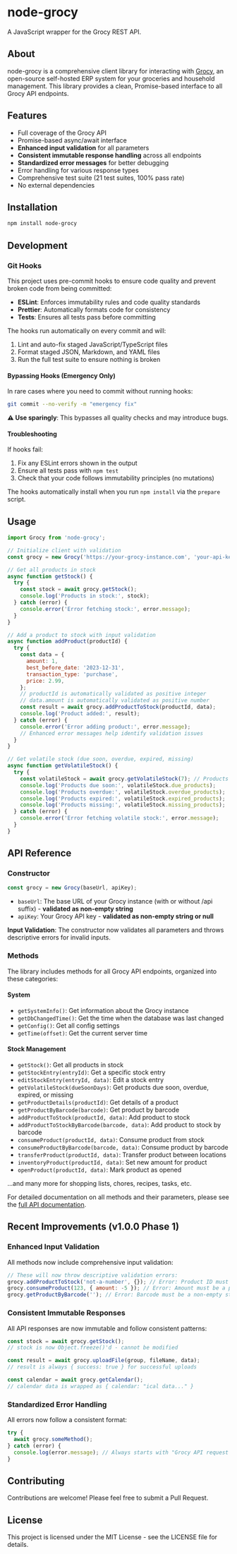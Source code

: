 # node-grocy

A JavaScript wrapper for the Grocy REST API.

## About

node-grocy is a comprehensive client library for interacting with [Grocy](https://grocy.info/), an open-source self-hosted ERP system for your groceries and household management. This library provides a clean, Promise-based interface to all Grocy API endpoints.

## Features

- Full coverage of the Grocy API
- Promise-based async/await interface
- **Enhanced input validation** for all parameters
- **Consistent immutable response handling** across all endpoints
- **Standardized error messages** for better debugging
- Error handling for various response types
- Comprehensive test suite (21 test suites, 100% pass rate)
- No external dependencies

## Installation

```bash
npm install node-grocy
```

## Development

### Git Hooks

This project uses pre-commit hooks to ensure code quality and prevent broken code from being committed:

- **ESLint**: Enforces immutability rules and code quality standards
- **Prettier**: Automatically formats code for consistency
- **Tests**: Ensures all tests pass before committing

The hooks run automatically on every commit and will:

1. Lint and auto-fix staged JavaScript/TypeScript files
2. Format staged JSON, Markdown, and YAML files
3. Run the full test suite to ensure nothing is broken

#### Bypassing Hooks (Emergency Only)

In rare cases where you need to commit without running hooks:

```bash
git commit --no-verify -m "emergency fix"
```

**⚠️ Use sparingly**: This bypasses all quality checks and may introduce bugs.

#### Troubleshooting

If hooks fail:

1. Fix any ESLint errors shown in the output
2. Ensure all tests pass with `npm test`
3. Check that your code follows immutability principles (no mutations)

The hooks automatically install when you run `npm install` via the `prepare` script.

## Usage

```javascript
import Grocy from 'node-grocy';

// Initialize client with validation
const grocy = new Grocy('https://your-grocy-instance.com', 'your-api-key');

// Get all products in stock
async function getStock() {
  try {
    const stock = await grocy.getStock();
    console.log('Products in stock:', stock);
  } catch (error) {
    console.error('Error fetching stock:', error.message);
  }
}

// Add a product to stock with input validation
async function addProduct(productId) {
  try {
    const data = {
      amount: 1,
      best_before_date: '2023-12-31',
      transaction_type: 'purchase',
      price: 2.99,
    };
    // productId is automatically validated as positive integer
    // data.amount is automatically validated as positive number
    const result = await grocy.addProductToStock(productId, data);
    console.log('Product added:', result);
  } catch (error) {
    console.error('Error adding product:', error.message);
    // Enhanced error messages help identify validation issues
  }
}

// Get volatile stock (due soon, overdue, expired, missing)
async function getVolatileStock() {
  try {
    const volatileStock = await grocy.getVolatileStock(7); // Products due within 7 days
    console.log('Products due soon:', volatileStock.due_products);
    console.log('Products overdue:', volatileStock.overdue_products);
    console.log('Products expired:', volatileStock.expired_products);
    console.log('Products missing:', volatileStock.missing_products);
  } catch (error) {
    console.error('Error fetching volatile stock:', error.message);
  }
}
```

## API Reference

### Constructor

```javascript
const grocy = new Grocy(baseUrl, apiKey);
```

- `baseUrl`: The base URL of your Grocy instance (with or without /api suffix) - **validated as non-empty string**
- `apiKey`: Your Grocy API key - **validated as non-empty string or null**

**Input Validation**: The constructor now validates all parameters and throws descriptive errors for invalid inputs.

### Methods

The library includes methods for all Grocy API endpoints, organized into these categories:

#### System

- `getSystemInfo()`: Get information about the Grocy instance
- `getDbChangedTime()`: Get the time when the database was last changed
- `getConfig()`: Get all config settings
- `getTime(offset)`: Get the current server time

#### Stock Management

- `getStock()`: Get all products in stock
- `getStockEntry(entryId)`: Get a specific stock entry
- `editStockEntry(entryId, data)`: Edit a stock entry
- `getVolatileStock(dueSoonDays)`: Get products due soon, overdue, expired, or missing
- `getProductDetails(productId)`: Get details of a product
- `getProductByBarcode(barcode)`: Get product by barcode
- `addProductToStock(productId, data)`: Add product to stock
- `addProductToStockByBarcode(barcode, data)`: Add product to stock by barcode
- `consumeProduct(productId, data)`: Consume product from stock
- `consumeProductByBarcode(barcode, data)`: Consume product by barcode
- `transferProduct(productId, data)`: Transfer product between locations
- `inventoryProduct(productId, data)`: Set new amount for product
- `openProduct(productId, data)`: Mark product as opened

...and many more for shopping lists, chores, recipes, tasks, etc.

For detailed documentation on all methods and their parameters, please see the [full API documentation](https://github.com/your-username/node-grocy/docs).

## Recent Improvements (v1.0.0 Phase 1)

### Enhanced Input Validation

All methods now include comprehensive input validation:

```javascript
// These will now throw descriptive validation errors:
grocy.addProductToStock('not-a-number', {}); // Error: Product ID must be a positive integer
grocy.consumeProduct(123, { amount: -5 }); // Error: Amount must be a positive number
grocy.getProductByBarcode(''); // Error: Barcode must be a non-empty string
```

### Consistent Immutable Responses

All API responses are now immutable and follow consistent patterns:

```javascript
const stock = await grocy.getStock();
// stock is now Object.freeze()'d - cannot be modified

const result = await grocy.uploadFile(group, fileName, data);
// result is always { success: true } for successful uploads

const calendar = await grocy.getCalendar();
// calendar data is wrapped as { calendar: "ical data..." }
```

### Standardized Error Handling

All errors now follow a consistent format:

```javascript
try {
  await grocy.someMethod();
} catch (error) {
  console.log(error.message); // Always starts with "Grocy API request failed: ..."
}
```

## Contributing

Contributions are welcome! Please feel free to submit a Pull Request.

## License

This project is licensed under the MIT License - see the LICENSE file for details.
